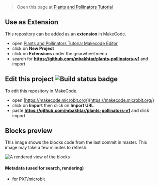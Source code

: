 
> Open this page at [Plants and Pollinators Tutorial](https://mbakhtar.github.io/plants-pollinators-v1/)

## Use as Extension

This repository can be added as an **extension** in MakeCode.

* open [Plants and Pollinators Tutorial Makecode Editor](https://makecode.microbit.org/#tutorial:github:mbakhtar/plants-pollinators-v1/plantspoll-v1)
* click on **New Project**
* click on **Extensions** under the gearwheel menu
* search for **https://github.com/mbakhtar/plants-pollinators-v1** and import

## Edit this project ![Build status badge](https://github.com/mbakhtar/plants-pollinators-v1/workflows/MakeCode/badge.svg)

To edit this repository in MakeCode.

* open [https://makecode.microbit.org/](https://makecode.microbit.org/)
* click on **Import** then click on **Import URL**
* paste **https://github.com/mbakhtar/plants-pollinators-v1** and click import

## Blocks preview

This image shows the blocks code from the last commit in master.
This image may take a few minutes to refresh.

![A rendered view of the blocks](https://github.com/mbakhtar/plants-pollinators-v1/raw/master/.github/makecode/blocks.png)

#### Metadata (used for search, rendering)

* for PXT/microbit
<script src="https://makecode.com/gh-pages-embed.js"></script><script>makeCodeRender("{{ site.makecode.home_url }}", "{{ site.github.owner_name }}/{{ site.github.repository_name }}");</script>
